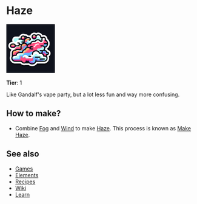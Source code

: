 # Haze

![](../images/item.haze.png)

**Tier**: 1

Like Gandalf's vape party, but a lot less fun and way more confusing.

## How to make?

* Combine [Fog](/wiki/elements/fog) and [Wind](/wiki/elements/wind) to make [Haze](/wiki/elements/haze). This process is known as [Make Haze](/wiki/recipes/make-haze).

## See also

* [Games](/wiki/games)
* [Elements](/wiki/elements)
* [Recipes](/wiki/recipes)
* [Wiki](/wiki/index)
* [Learn](/learn/index)